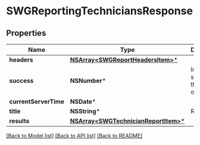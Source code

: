 # SWGReportingTechniciansResponse

## Properties
Name | Type | Description | Notes
------------ | ------------- | ------------- | -------------
**headers** | [**NSArray&lt;SWGReportHeadersItem&gt;***](SWGReportHeadersItem.md) |  | [optional] 
**success** | **NSNumber*** | Indicates success of the operation | [optional] 
**currentServerTime** | **NSDate*** |  | [optional] 
**title** | **NSString*** | Report title | [optional] 
**results** | [**NSArray&lt;SWGTechnicianReportItem&gt;***](SWGTechnicianReportItem.md) |  | [optional] 

[[Back to Model list]](../README.md#documentation-for-models) [[Back to API list]](../README.md#documentation-for-api-endpoints) [[Back to README]](../README.md)


